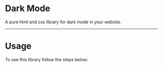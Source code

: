 # Dark Mode
A pure html and css library for dark mode in your website.

---

# Usage
To use this library follow the steps below:
